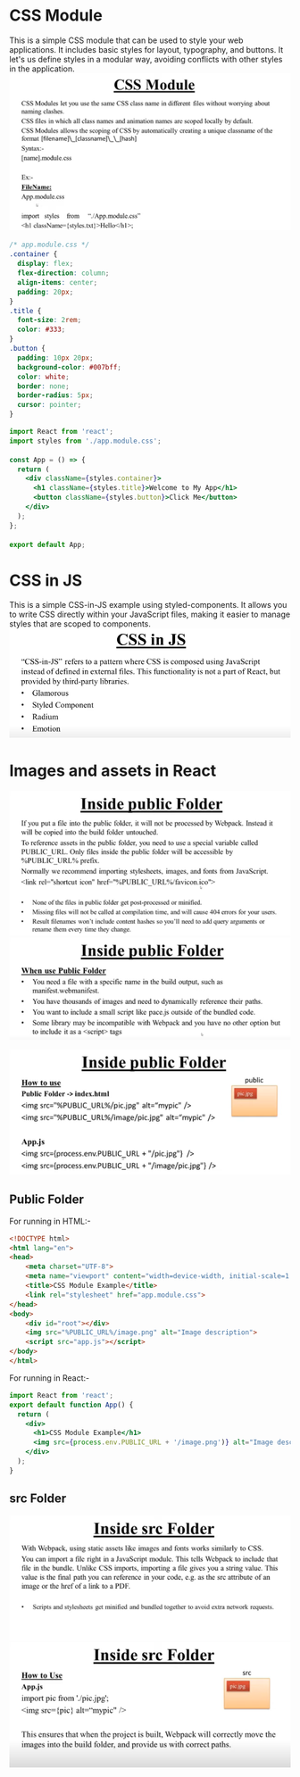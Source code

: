 # CSS Module
This is a simple CSS module that can be used to style your web applications. It includes basic styles for layout, typography, and buttons. It let's us define styles in a modular way, avoiding conflicts with other styles in the application.
![alt text](image.png)
 
```css
/* app.module.css */
.container {
  display: flex;
  flex-direction: column;
  align-items: center;
  padding: 20px;
}
.title {
  font-size: 2rem;
  color: #333;
}
.button {
  padding: 10px 20px;
  background-color: #007bff;
  color: white;
  border: none;
  border-radius: 5px;
  cursor: pointer;
}
```
```jsx
import React from 'react';
import styles from './app.module.css';

const App = () => {
  return (
    <div className={styles.container}>
      <h1 className={styles.title}>Welcome to My App</h1>
      <button className={styles.button}>Click Me</button>
    </div>
  );
};

export default App;
```
# CSS in JS
This is a simple CSS-in-JS example using styled-components. It allows you to write CSS directly within your JavaScript files, making it easier to manage styles that are scoped to components.
![alt text](image-1.png)

# Images and assets in React
![alt text](image-2.png)
![alt text](image-3.png)

![alt text](image-4.png)
## Public Folder
For running in HTML:-
```html
<!DOCTYPE html>
<html lang="en">
<head>
    <meta charset="UTF-8">
    <meta name="viewport" content="width=device-width, initial-scale=1.0">
    <title>CSS Module Example</title>
    <link rel="stylesheet" href="app.module.css">
</head>
<body>
    <div id="root"></div>
    <img src="%PUBLIC_URL%/image.png" alt="Image description">
    <script src="app.js"></script>
</body>
</html>
```
 For running in React:-
```jsx
import React from 'react';
export default function App() {
  return (
    <div>
      <h1>CSS Module Example</h1>
      <img src={process.env.PUBLIC_URL + '/image.png')} alt="Image description" />
    </div>
  );
}
```
## src Folder
![alt text](image-5.png)
![alt text](image-6.png)

